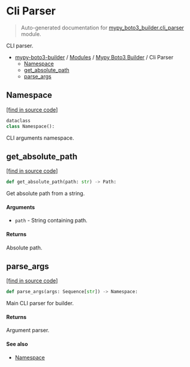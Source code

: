 # Cli Parser

> Auto-generated documentation for [mypy_boto3_builder.cli_parser](https://github.com/vemel/mypy_boto3_builder/blob/master/mypy_boto3_builder/cli_parser.py) module.

CLI parser.

- [mypy-boto3-builder](../README.md#mypy_boto3_builder) / [Modules](../MODULES.md#mypy-boto3-builder-modules) / [Mypy Boto3 Builder](index.md#mypy-boto3-builder) / Cli Parser
    - [Namespace](#namespace)
    - [get_absolute_path](#get_absolute_path)
    - [parse_args](#parse_args)

## Namespace

[[find in source code]](https://github.com/vemel/mypy_boto3_builder/blob/master/mypy_boto3_builder/cli_parser.py#L27)

```python
dataclass
class Namespace():
```

CLI arguments namespace.

## get_absolute_path

[[find in source code]](https://github.com/vemel/mypy_boto3_builder/blob/master/mypy_boto3_builder/cli_parser.py#L13)

```python
def get_absolute_path(path: str) -> Path:
```

Get absolute path from a string.

#### Arguments

- `path` - String containing path.

#### Returns

Absolute path.

## parse_args

[[find in source code]](https://github.com/vemel/mypy_boto3_builder/blob/master/mypy_boto3_builder/cli_parser.py#L44)

```python
def parse_args(args: Sequence[str]) -> Namespace:
```

Main CLI parser for builder.

#### Returns

Argument parser.

#### See also

- [Namespace](#namespace)
